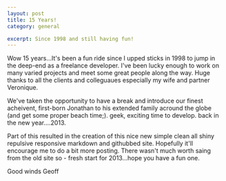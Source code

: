 ```yaml
---
layout: post
title: 15 Years!
category: general

excerpt: Since 1998 and still having fun!
---
```

 
Wow 15 years...It's been a fun ride since I upped sticks in 1998 to jump in the deep-end as a freelance developer. I've been lucky enough to work on many varied projects and meet some great people along the way. Huge thanks to all the clients and colleguaues especially my wife and partner Veronique.

We've taken the opportunity to have a break and introduce our finest acheivent, first-born Jonathan to his extended family acround the globe (and get some proper beach time;).  geek, exciting time to develop. back in the new year....2013.

Part of this resulted in the creation of this nice new simple clean all shiny repulsive responsive markdown and githubbed site. Hopefully it'll encourage me to do a bit more posting. There wasn't much worth saing from the old site so - fresh start for 2013...hope you have a fun one.


Good winds
Geoff
